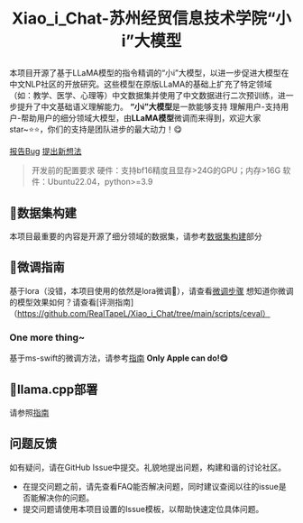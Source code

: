 # <p align="center">Xiao_i_Chat-苏州经贸信息技术学院“小i”大模型</p>
本项目开源了基于LLaMA模型的指令精调的“小i”大模型，以进一步促进大模型在中文NLP社区的开放研究。这些模型在原版LLaMA的基础上扩充了特定领域（如：教学、医学、心理等）中文数据集并使用了中文数据进行二次预训练，进一步提升了中文基础语义理解能力。
**“小i”大模型**是一款能够支持 理解用户-支持用户-帮助用户的细分领域大模型，由**LLaMA模型**微调而来得到，欢迎大家star~⭐⭐，你们的支持是团队进步的最大动力！😋

[报告Bug](https://github.com/RealTapeL/Xiao_i_Chat/issues) [提出新想法](https://github.com/RealTapeL/Xiao_i_Chat/issues)

>开发前的配置要求
硬件：支持bf16精度且显存>24G的GPU；内存>16G
软件：Ubuntu22.04，python>=3.9

## 🐙数据集构建
本项目最重要的内容是开源了细分领域的数据集，请参考[数据集构建](https://github.com/RealTapeL/Xiao_i_Chat/tree/main/data)部分

## 🐨微调指南
基于lora（没错，本项目使用的依然是lora微调🤗），请查看[微调步骤](https://github.com/RealTapeL/Xiao_i_Chat/blob/main/scripts/training/Readme_sft.md)
想知道你微调的模型效果如何？请查看[评测指南]（https://github.com/RealTapeL/Xiao_i_Chat/tree/main/scripts/ceval）
### **One more thing~**
基于ms-swift的微调方法，请参考[指南](https://github.com/RealTapeL/Xiao_i_Chat/blob/main/scripts/training/ms-Swift/Readme.md)
**Only Apple can do!😋**

## 🦊llama.cpp部署
请参照[指南](https://github.com/RealTapeL/Xiao_i_Chat/tree/main/scripts/llama.cpp)

## 问题反馈
如有疑问，请在GitHub Issue中提交。礼貌地提出问题，构建和谐的讨论社区。

- 在提交问题之前，请先查看FAQ能否解决问题，同时建议查阅以往的issue是否能解决你的问题。
- 提交问题请使用本项目设置的Issue模板，以帮助快速定位具体问题。
